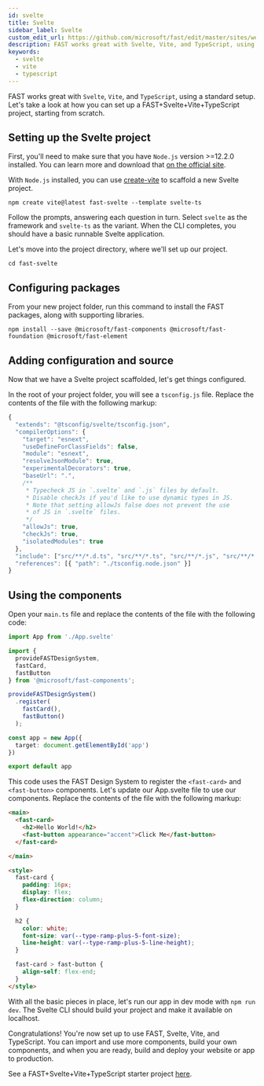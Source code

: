 ```yaml
---
id: svelte
title: Svelte
sidebar_label: Svelte
custom_edit_url: https://github.com/microsoft/fast/edit/master/sites/website/versioned_docs/version-legacy/integrations/svelte.md
description: FAST works great with Svelte, Vite, and TypeScript, using a standard setup. Let's take a look at how you can set up a FAST+Svelte+Vite+TypeScript project, starting from scratch.
keywords:
  - svelte
  - vite
  - typescript
---
```


FAST works great with `Svelte`, `Vite`, and `TypeScript`, using a standard setup. Let's take a look at how you can set up a FAST+Svelte+Vite+TypeScript project, starting from scratch.

## Setting up the Svelte project

First, you'll need to make sure that you have `Node.js` version >=12.2.0 installed. You can learn more and download that [on the official site](https://nodejs.org/).

With `Node.js` installed, you can use [create-vite](https://github.com/vitejs/vite/tree/main/packages/create-vite) to scaffold a new Svelte project.

```shell
npm create vite@latest fast-svelte --template svelte-ts
```

Follow the prompts, answering each question in turn. Select `svelte` as the framework and `svelte-ts` as the variant. When the CLI completes, you should have a basic runnable Svelte application.

Let's move into the project directory, where we'll set up our project.

```shell
cd fast-svelte
```

## Configuring packages

From your new project folder, run this command to install the FAST packages, along with supporting libraries.


```shell
npm install --save @microsoft/fast-components @microsoft/fast-foundation @microsoft/fast-element
```

## Adding configuration and source

Now that we have a Svelte project scaffolded, let's get things configured. 

In the root of your project folder, you will see a `tsconfig.js` file.  Replace the contents of the file with the following markup:

```js
{
  "extends": "@tsconfig/svelte/tsconfig.json",
  "compilerOptions": {
    "target": "esnext",
    "useDefineForClassFields": false,
    "module": "esnext",
    "resolveJsonModule": true,
    "experimentalDecorators": true,
    "baseUrl": ".",
    /**
     * Typecheck JS in `.svelte` and `.js` files by default.
     * Disable checkJs if you'd like to use dynamic types in JS.
     * Note that setting allowJs false does not prevent the use
     * of JS in `.svelte` files.
     */
    "allowJs": true,
    "checkJs": true,
    "isolatedModules": true
  },
  "include": ["src/**/*.d.ts", "src/**/*.ts", "src/**/*.js", "src/**/*.svelte"],
  "references": [{ "path": "./tsconfig.node.json" }]
}
```

## Using the components

Open your `main.ts` file and replace the contents of the file with the following code:

```ts
import App from './App.svelte'

import { 
  provideFASTDesignSystem, 
  fastCard, 
  fastButton
} from '@microsoft/fast-components';

provideFASTDesignSystem()
  .register(
    fastCard(),
    fastButton()
  );

const app = new App({
  target: document.getElementById('app')
})

export default app
```

This code uses the FAST Design System to register the `<fast-card>` and `<fast-button>` components. Let's update our App.svelte file to use our components. Replace the contents of the file with the following markup:

```html
<main>
  <fast-card>
    <h2>Hello World!</h2>
    <fast-button appearance="accent">Click Me</fast-button>
  </fast-card>

</main>

<style>
  fast-card {
    padding: 16px;
    display: flex;
    flex-direction: column;
  }

  h2 {
    color: white;
    font-size: var(--type-ramp-plus-5-font-size);
    line-height: var(--type-ramp-plus-5-line-height);
  }

  fast-card > fast-button {
    align-self: flex-end;
  }
</style>
```

With all the basic pieces in place, let's run our app in dev mode with `npm run dev`. The Svelte CLI should build your project and make it available on localhost.

Congratulations! You're now set up to use FAST, Svelte, Vite, and TypeScript. You can import and use more components, build your own components, and when you are ready, build and deploy your website or app to production.

See a FAST+Svelte+Vite+TypeScript starter project [here](../../../../examples/vite-starters/vite-fast-typescript-starter/README.md).